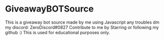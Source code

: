 # GiveawayBOTSource
This is a giveaway bot source made by me using Javascript any troubles dm my discord: ZeroDiscord#0827
Contribute to me by Starring or following my github :)
This is used for educational purposes only.

